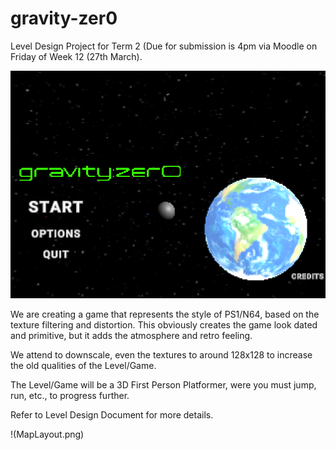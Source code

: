 # gravity-zer0
Level Design Project for Term 2 (Due for submission is 4pm via Moodle on Friday of Week 12 (27th March).

![Image of Title](Title.png)

We are creating a game that represents the style of PS1/N64, based on the texture filtering and distortion. 
This obviously creates the game look dated and primitive, but it adds the atmosphere and retro feeling.

We attend to downscale, even the textures to around 128x128 to increase the old qualities of the Level/Game.

The Level/Game will be a 3D First Person Platformer, were you must jump, run, etc., to progress further.

Refer to Level Design Document for more details.

!(MapLayout.png)
